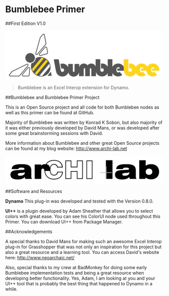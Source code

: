 # <b>Bumblebee Primer</b>

##First Edition V1.0

![](bumblebee_icons-04.png) 

<blockquote>
<p>Bumblebee is an Excel Interop extension for Dynamo. </p>
</blockquote>

##Bumblebee and Bumblebee Primer Project

This is an Open Source project and all code for both Bumblebee nodes as well as this primer can be found at GitHub. 

Majority of Bumblebee was written by Konrad K Sobon, but also majority of it was either previously developed by David Mans, or was developed after some great brainstorming sessions with David. 

More information about Bumblebee and other great Open Source projects can be found at my blog website: http://www.archi-lab.net

![](archilab_logo.png)

##Software and Resources

<b>Dynamo</b> This plug-in was developed and tested with the Version 0.8.0. 

<b>UI++</b> is a plugin developed by Adam Sheather that allows you to select colors with great ease. You can see his ColorUI node used throughout this Primer. You can download UI++ from Package Manager.

##Acknowledgements

A special thanks to David Mans for making such an awesome Excel Interop plug-in for Grasshopper that was not only an inspiration for this project but also a great resource and a learning tool. You can access David's website here: http://www.neoarchaic.net/

Also, special thanks to my crew at BadMonkey for doing some early Bumblebee implementation tests and being a great resource when developing better functionality. Yes, Adam, I am looking at you and your UI++ tool that is probably the best thing that happened to Dynamo in a while. 
